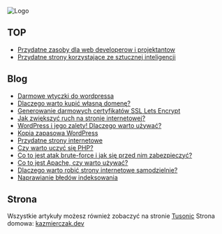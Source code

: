 ![Logo](https://tusonic.pl/wp-content/uploads/LogoTusonic.png)

## TOP
- [Przydatne zasoby dla web developerow i projektantow](https://github.com/Tusonic/Blog/blob/main/przydatne-zasoby-dla-web-developerow-i-projektantow.md)
- [Przydatne strony korzystające ze sztucznej inteligencji](https://github.com/Tusonic/Blog/blob/main/przydatne-strony-AI.md)

## Blog
- [Darmowe wtyczki do wordpressa](https://github.com/Tusonic/Blog/blob/main/darmowe-wtyczki-do-wordpressa.md)
- [Dlaczego warto kupić własną domenę?](https://github.com/Tusonic/Blog/blob/main/dlaczego-warto-kupic-wlasna-domene.md)
- [Generowanie darmowych certyfikatów SSL Lets Encrypt](https://github.com/Tusonic/Blog/blob/main/generowanie-darmowych-certyfikatow-ssl-lets-encrypt.md)
- [Jak zwiększyć ruch na stronie internetowej?](https://github.com/Tusonic/Blog/blob/main/jak-zwi%C4%99kszyc-ruch-na-stronie-internetowej.md)
- [WordPress i jego zalety! Dlaczego warto używać?](https://github.com/Tusonic/Blog/blob/main/wordpress-i-jego-zalety.md)
- [Kopia zapasowa WordPress](https://github.com/Tusonic/Blog/blob/main/kopia-zapasowa-wordpress.md)
- [Przydatne strony internetowe](https://github.com/Tusonic/Blog/blob/main/praktyczne-strony-internetowe.md)
- [Czy warto uczyć się PHP?](https://github.com/Tusonic/Blog/blob/main/czy-warto-uczyc-sie-php.md)
- [Co to jest atak brute-force i jak się przed nim zabezpieczyć?](https://github.com/Tusonic/Blog/blob/main/co-to-jest-atak-brute-force-i-jak-sie-przed-nim-zabezpieczyc.md)
- [Co to jest Apache, czy warto używać?](https://github.com/Tusonic/Blog/blob/main/co-to-jest-apache-czy-warto-uzywac.md)
- [Dlaczego warto robić strony internetowe samodzielnie?](https://github.com/Tusonic/Blog/blob/main/dlaczego-warto-robić-strony-internetowe-samodzielnie.md)
- [Naprawianie błedów indeksowania](https://github.com/Tusonic/Blog/blob/main/naprawianie-bledow-indeksowania.md)

## Strona 
Wszystkie artykuły możesz również zobaczyć na stronie [Tusonic](https://tusonic.pl)
Strona domowa: [kazmierczak.dev](https://kazmierczak.dev)
